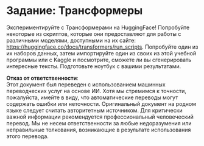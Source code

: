# Задание: Трансформеры

Экспериментируйте с Трансформерами на HuggingFace! Попробуйте некоторые из скриптов, которые они предоставляют для работы с различными моделями, доступными на их сайте: https://huggingface.co/docs/transformers/run_scripts. Попробуйте один из их наборов данных, затем импортируйте один из своих из этой учебной программы или с Kaggle и посмотрите, сможете ли вы сгенерировать интересные тексты. Подготовьте ноутбук с вашими результатами.

**Отказ от ответственности**:  
Этот документ был переведен с использованием машинных переводческих услуг на основе ИИ. Хотя мы стремимся к точности, пожалуйста, имейте в виду, что автоматические переводы могут содержать ошибки или неточности. Оригинальный документ на родном языке следует считать авторитетным источником. Для критически важной информации рекомендуется профессиональный человеческий перевод. Мы не несем ответственности за любые недоразумения или неправильные толкования, возникающие в результате использования этого перевода.